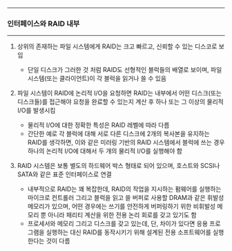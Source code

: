 -----
### 인터페이스와 RAID 내부
-----
1. 상위의 존재하는 파일 시스템에게 RAID는 크고 빠르고, 신뢰할 수 있는 디스코로 보임
   - 단일 디스크가 그러한 것 처럼 RAID도 선형적인 블럭들의 배열로 보이며, 파일 시스템(또는 클라이언트)이 각 블럭을 읽거나 쓸 수 있음

2. 파일 시스템이 RAID에 논리적 I/O을 요청하면 RAID는 내부에서 어떤 디스크(또는 디스크들)를 접근해야 요청을 완료할 수 있는지 계산 후 하나 또는 그 이상의 물리적 I/O를 발생시킴
   - 물리적 I/O에 대한 정확한 특성은 RAID 레벨에 따라 다름
   - 간단한 예로 각 블럭에 대해 서로 다른 디스크에 2개의 복사본을 유지하는 RAID를 생각하면, 이와 같은 미러링 기반의 RAID 시스템에서 블럭에 쓰는 경우 하나의 논리적 I/O에 대해서 두 개의 물리적 I/O를 실행해야 함

3. RAID 시스템은 보통 별도의 하드웨어 박스 형태로 되어 있으며, 호스트와 SCSI나 SATA와 같은 표준 인터페이스로 연결
   - 내부적으로 RAID는 꽤 복잡한데, RAID의 작업을 지시하는 펌웨어를 실행하는 마이크로 컨트롤러 그리고 블럭을 읽고 쓸 버퍼로 사용할 DRAM과 같은 휘발성 메모리가 있으며, 어떤 경우에는 쓰기를 안전하게 버퍼링하기 위한 비휘발성 메모리 뿐 아니라 패리티 계산을 위한 전용 논리 회로를 갖고 있기도 함
   - 프로세서와 메모리 그리고 디스크를 갖고 있는데, 단, 차이가 있다면 응용 프로그램을 실행하는 대신 RAID를 동작시키기 위해 설계된 전용 소프트웨어를 실행한다는 것이 다름
